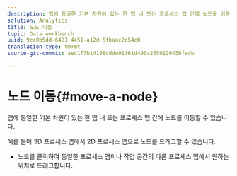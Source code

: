 ```yaml
---
description: 맵에 동일한 기본 차원이 있는 한 맵 내 또는 프로세스 맵 간에 노드를 이동할 수 있습니다.
solution: Analytics
title: 노드 이동
topic: Data workbench
uuid: 9ce0b5dd-6421-4451-a12d-5fbaac2c54c0
translation-type: tm+mt
source-git-commit: aec1f7b14198cdde91f61d490a235022943bfedb

---
```



# 노드 이동{#move-a-node}

맵에 동일한 기본 차원이 있는 한 맵 내 또는 프로세스 맵 간에 노드를 이동할 수 있습니다.

예를 들어 3D 프로세스 맵에서 2D 프로세스 맵으로 노드를 드래그할 수 있습니다.

* 노드를 클릭하여 동일한 프로세스 맵이나 작업 공간의 다른 프로세스 맵에서 원하는 위치로 드래그합니다.

